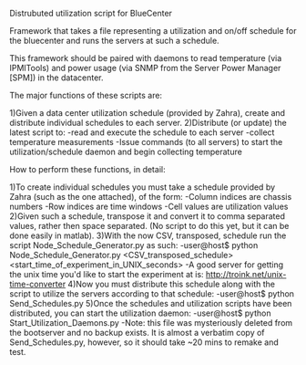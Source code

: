 Distrubuted utilization script for BlueCenter

Framework that takes a file representing a utilization and on/off schedule for the bluecenter and runs the servers at such a schedule.

This framework should be paired with daemons to read temperature (via IPMITools) and power usage (via SNMP from the Server Power Manager [SPM]) in the datacenter.

The major functions of these scripts are:

1)Given a data center utilization schedule (provided by Zahra), create and distribute individual schedules to each server.
2)Distribute (or update) the latest script to:
	-read and execute the schedule to each server
	-collect temperature measurements
	-Issue commands (to all servers) to start the utilization/schedule daemon and begin collecting temperature

How to perform these functions, in detail:

1)To create individual schedules you must take a schedule provided by Zahra (such as the one attached), of the form:
	-Column indices are chassis numbers
	-Row indices are time windows
	-Cell values are utilization values
2)Given such a schedule, transpose it and convert it to comma separated values, rather then space separated. (No script to do this yet, but it can be done easily in matlab).
3)With the now CSV, transposed, schedule run the script Node_Schedule_Generator.py as such:
	-user@host$ python Node_Schedule_Generator.py <CSV_transposed_schedule> <start_time_of_experiment_in_UNIX_seconds>
	-A good server for getting the unix time you'd like to start the experiment at is: http://troink.net/unix-time-converter
4)Now you must distribute this schedule along with the script to utilize the servers according to that schedule:
	-user@host$ python Send_Schedules.py
5)Once the schedules and utilization scripts have been distributed, you can start the utilization daemon:
	-user@host$ python Start_Utilization_Daemons.py
	-Note: this file was mysteriously deleted from the bootserver and no backup exists. It is almost a verbatim copy of Send_Schedules.py, however, so it should take ~20 mins to remake and test. 
